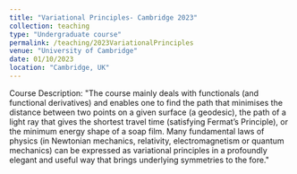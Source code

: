 ```yaml
---
title: "Variational Principles- Cambridge 2023"
collection: teaching
type: "Undergraduate course"
permalink: /teaching/2023VariationalPrinciples
venue: "University of Cambridge"
date: 01/10/2023
location: "Cambridge, UK"
---
```


Course Description:
"The course mainly deals with functionals (and functional derivatives) and enables one to find
the path that minimises the distance between two points on a given surface (a geodesic), the path of
a light ray that gives the shortest travel time (satisfying Fermat’s Principle), or the minimum energy
shape of a soap film. Many fundamental laws of physics (in Newtonian mechanics, relativity, electromagnetism or quantum
mechanics) can be expressed as variational principles in a profoundly elegant and useful way that brings
underlying symmetries to the fore."
